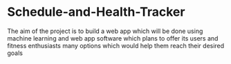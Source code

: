 # Schedule-and-Health-Tracker
The aim of the project is to build a web app which will be done using machine learning and web app software which plans to offer its users and fitness enthusiasts many options which would help them reach their desired goals
